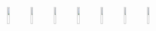 <div style="display:"flex" align="center" ">
<img src="https://github.com/user-attachments/assets/2988de5d-54eb-4254-bf6c-2a230e31287c" width=10% height=10%>
<img src="https://github.com/user-attachments/assets/89f2cc9b-4be5-4aa5-b5d4-93505929919f" width=10% height=10%>
<img src="https://github.com/user-attachments/assets/38c9614a-2b1e-4194-a6d8-467057f59eb4" width=10% height=10%>
<img src="https://github.com/user-attachments/assets/c12354ac-715e-4473-b944-1dffd2b1b475" width=10% height=10%>
<img src="https://github.com/user-attachments/assets/25645477-e569-4d38-a4e6-3a134591f7dc" width=10% height=10%>
<img src="https://github.com/user-attachments/assets/a7a5b13b-5451-44d1-b539-884e60d1f09f" width=10% height=10%>
<img src="https://github.com/user-attachments/assets/0603c15b-03e8-45fc-b97f-68a2b06bffb1" width=10% height=10%>


</div>
